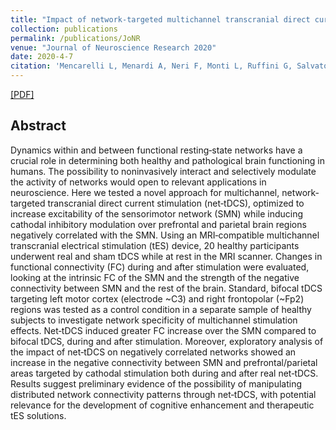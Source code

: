 ```yaml
---
title: "Impact of network‐targeted multichannel transcranial direct current stimulation on intrinsic and network‐to‐network functional connectivity"
collection: publications
permalink: /publications/JoNR
venue: "Journal of Neuroscience Research 2020"
date: 2020-4-7
citation: 'Mencarelli L, Menardi A, Neri F, Monti L, Ruffini G, Salvator R, Pascual-Leone A, <b>Momi D</b>, Sprugnoli G, Rossi A, Rossi S, Santarnecchi E. <i>Journal of Neuroscience Research 2020</i>.'
---
```

[[PDF]](https://onlinelibrary.wiley.com/doi/abs/10.1002/jnr.24690)

## Abstract
Dynamics within and between functional resting‐state networks have a crucial role in determining both healthy and pathological brain functioning in humans. The possibility to noninvasively interact and selectively modulate the activity of networks would open to relevant applications in neuroscience. Here we tested a novel approach for multichannel, network‐targeted transcranial direct current stimulation (net‐tDCS), optimized to increase excitability of the sensorimotor network (SMN) while inducing cathodal inhibitory modulation over prefrontal and parietal brain regions negatively correlated with the SMN. Using an MRI‐compatible multichannel transcranial electrical stimulation (tES) device, 20 healthy participants underwent real and sham tDCS while at rest in the MRI scanner. Changes in functional connectivity (FC) during and after stimulation were evaluated, looking at the intrinsic FC of the SMN and the strength of the negative connectivity between SMN and the rest of the brain. Standard, bifocal tDCS targeting left motor cortex (electrode ~C3) and right frontopolar (~Fp2) regions was tested as a control condition in a separate sample of healthy subjects to investigate network specificity of multichannel stimulation effects. Net‐tDCS induced greater FC increase over the SMN compared to bifocal tDCS, during and after stimulation. Moreover, exploratory analysis of the impact of net‐tDCS on negatively correlated networks showed an increase in the negative connectivity between SMN and prefrontal/parietal areas targeted by cathodal stimulation both during and after real net‐tDCS. Results suggest preliminary evidence of the possibility of manipulating distributed network connectivity patterns through net‐tDCS, with potential relevance for the development of cognitive enhancement and therapeutic tES solutions.
